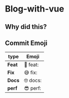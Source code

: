 # Blog-with-vue
 
## Why did this?

## Commit Emoji

| type | Emoji |
|---|---|
| **Feat** | 🧐 feat: |
| **Fix** | 😅 fix: | 
| **Docs** | 🤓 docs: |
| **perf** | 😎 perf:|

